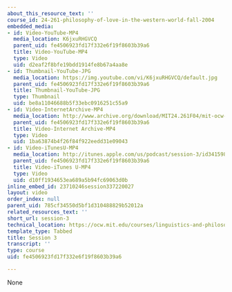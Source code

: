 ```yaml
---
about_this_resource_text: ''
course_id: 24-261-philosophy-of-love-in-the-western-world-fall-2004
embedded_media:
- id: Video-YouTube-MP4
  media_location: K6jxuRHGVCQ
  parent_uid: fe4506923fd17f332e6f19f8603b39a6
  title: Video-YouTube-MP4
  type: Video
  uid: d2eaf2f8bfe19bdd1914fe8b67a4aa8e
- id: Thumbnail-YouTube-JPG
  media_location: https://img.youtube.com/vi/K6jxuRHGVCQ/default.jpg
  parent_uid: fe4506923fd17f332e6f19f8603b39a6
  title: Thumbnail-YouTube-JPG
  type: Thumbnail
  uid: be8a11046688b5f33ebc0916251c55a9
- id: Video-InternetArchive-MP4
  media_location: http://www.archive.org/download/MIT24.261F04/mit-ocw-24.261-singer-22nov2004-220k.mp4
  parent_uid: fe4506923fd17f332e6f19f8603b39a6
  title: Video-Internet Archive-MP4
  type: Video
  uid: 1ba63874b4f26f84f922eedd31e09043
- id: Video-iTunesU-MP4
  media_location: http://itunes.apple.com/us/podcast/session-3/id341598980?i=63739467
  parent_uid: fe4506923fd17f332e6f19f8603b39a6
  title: Video-iTunes U-MP4
  type: Video
  uid: d10ff1934653ea689a5b94fc69063d0b
inline_embed_id: 23710246session337220027
layout: video
order_index: null
parent_uid: 785cf34550d5bf1d310488829b52012a
related_resources_text: ''
short_url: session-3
technical_location: https://ocw.mit.edu/courses/linguistics-and-philosophy/24-261-philosophy-of-love-in-the-western-world-fall-2004/video-lectures/session-3
template_type: Tabbed
title: Session 3
transcript: ''
type: course
uid: fe4506923fd17f332e6f19f8603b39a6

---
```

None
